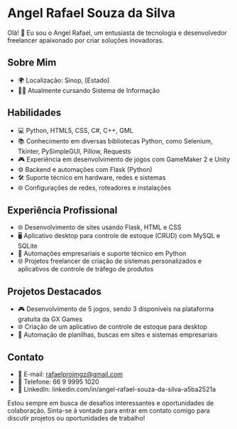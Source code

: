 # Angel Rafael Souza da Silva

Olá! 👋 Eu sou o Angel Rafael, um entusiasta de tecnologia e desenvolvedor freelancer apaixonado por criar soluções inovadoras.

## Sobre Mim
- 🌍 Localização: Sinop, [Estado]
- 👨‍🎓 Atualmente cursando Sistema de Informação

## Habilidades
- 💻 Python, HTML5, CSS, C#, C++, GML
- 📚 Conhecimento em diversas bibliotecas Python, como Selenium, Tkinter, PySimpleGUI, Pillow, Requests
- 🎮 Experiência em desenvolvimento de jogos com GameMaker 2 e Unity
- ⚙️ Backend e automações com Flask (Python)
- 🛠️ Suporte técnico em hardware, redes e sistemas
- 🌐 Configurações de redes, roteadores e instalações

## Experiência Profissional
- 🌐 Desenvolvimento de sites usando Flask, HTML e CSS
- 🖥️ Aplicativo desktop para controle de estoque (CRUD) com MySQL e SQLite
- 🤖 Automações empresariais e suporte técnico em Python
- 🌐 Projetos freelancer de criação de sistemas personalizados e aplicativos de controle de tráfego de produtos

## Projetos Destacados
- 🎮 Desenvolvimento de 5 jogos, sendo 3 disponíveis na plataforma gratuita da GX Games
- 🌐 Criação de um aplicativo de controle de estoque para desktop
- 🤖 Automação de planilhas, buscas em sites e sistemas empresariais

## Contato
- 📧 E-mail: rafaelprojmgz@gmail.com
- 📱 Telefone: 66 9 9995 1020
- 💼 LinkedIn: linkedin.com/in/angel-rafael-souza-da-silva-a5ba2521a

Estou sempre em busca de desafios interessantes e oportunidades de colaboração. Sinta-se à vontade para entrar em contato comigo para discutir projetos ou oportunidades de trabalho!
